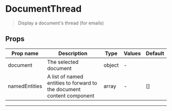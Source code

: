# DocumentThread

> Display a document's thread (for emails)

## Props

| Prop name     | Description                                                           | Type   | Values | Default |
| ------------- | --------------------------------------------------------------------- | ------ | ------ | ------- |
| document      | The selected document                                                 | object | -      |         |
| namedEntities | A list of named entities to forward to the document content component | array  | -      | []      |

---
